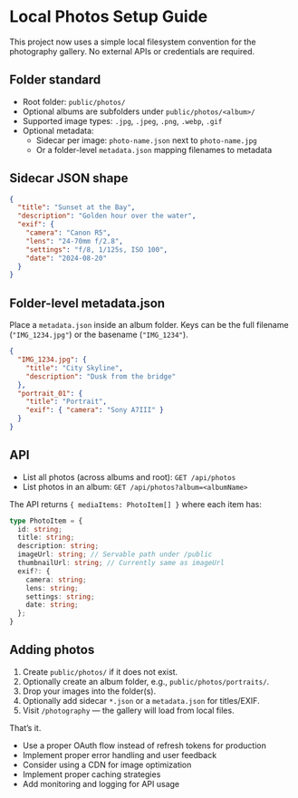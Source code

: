 # Local Photos Setup Guide

This project now uses a simple local filesystem convention for the photography gallery. No external APIs or credentials are required.

## Folder standard

- Root folder: `public/photos/`
- Optional albums are subfolders under `public/photos/<album>/`
- Supported image types: `.jpg`, `.jpeg`, `.png`, `.webp`, `.gif`
- Optional metadata:
  - Sidecar per image: `photo-name.json` next to `photo-name.jpg`
  - Or a folder-level `metadata.json` mapping filenames to metadata

## Sidecar JSON shape

```json
{
  "title": "Sunset at the Bay",
  "description": "Golden hour over the water",
  "exif": {
    "camera": "Canon R5",
    "lens": "24-70mm f/2.8",
    "settings": "f/8, 1/125s, ISO 100",
    "date": "2024-08-20"
  }
}
```

## Folder-level metadata.json

Place a `metadata.json` inside an album folder. Keys can be the full filename (`"IMG_1234.jpg"`) or the basename (`"IMG_1234"`).

```json
{
  "IMG_1234.jpg": {
    "title": "City Skyline",
    "description": "Dusk from the bridge"
  },
  "portrait_01": {
    "title": "Portrait",
    "exif": { "camera": "Sony A7III" }
  }
}
```

## API

- List all photos (across albums and root): `GET /api/photos`
- List photos in an album: `GET /api/photos?album=<albumName>`

The API returns `{ mediaItems: PhotoItem[] }` where each item has:

```ts
type PhotoItem = {
  id: string;
  title: string;
  description: string;
  imageUrl: string; // Servable path under /public
  thumbnailUrl: string; // Currently same as imageUrl
  exif?: {
    camera: string;
    lens: string;
    settings: string;
    date: string;
  };
}
```

## Adding photos

1. Create `public/photos/` if it does not exist.
2. Optionally create an album folder, e.g., `public/photos/portraits/`.
3. Drop your images into the folder(s).
4. Optionally add sidecar `*.json` or a `metadata.json` for titles/EXIF.
5. Visit `/photography` — the gallery will load from local files.

That’s it.
- Use a proper OAuth flow instead of refresh tokens for production
- Implement proper error handling and user feedback
- Consider using a CDN for image optimization
- Implement proper caching strategies
- Add monitoring and logging for API usage
